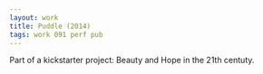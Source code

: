 ```yaml
---
layout: work
title: Puddle (2014)
tags: work 091 perf pub
---
```

Part of a kickstarter project: Beauty and Hope in the 21th centuty.
